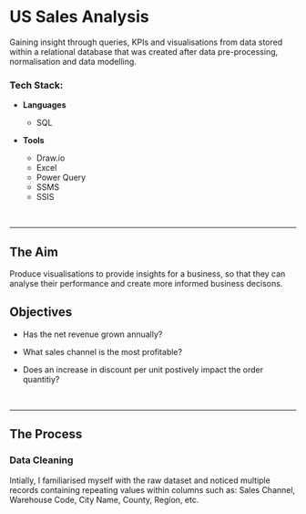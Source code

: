 # US Sales Analysis
Gaining insight through queries, KPIs and visualisations from data stored within a relational database that was created after data pre-processing, normalisation and data modelling.

### Tech Stack:
* **Languages**
  
  - SQL
    
* **Tools**
    
  - Draw.io
  - Excel
  - Power Query
  - SSMS
  - SSIS
<br/>

___

## The Aim
Produce visualisations to provide insights for a business, so that they can analyse their performance and create more informed business decisons.

## Objectives
- Has the net revenue grown annually?

- What sales channel is the most profitable?

- Does an increase in discount per unit postively impact the order quantitiy?
<br/>

___

## The Process

### Data Cleaning

Intially, I familiarised myself with the raw dataset and noticed multiple records containing repeating values within columns such as: Sales Channel, Warehouse Code, City Name, County, Region, etc.

